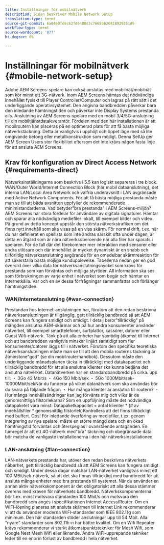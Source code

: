 ```yaml
---
title: Inställningar för mobilnätverk
description: Sidan beskriver Mobile Network Setup
translation-type: tm+mt
source-git-commit: 6a0460fd6c62fd6408d3c7665b626818929351d9
workflow-type: tm+mt
source-wordcount: '877'
ht-degree: 0%

---
```



# Inställningar för mobilnätverk {#mobile-network-setup}

Adobe AEM Screens-spelare kan också anslutas med mobilnät/mobilnät som kör minst ett 3G-nätverk.
Inom AEM Screens hämtas det nödvändiga innehållet fysiskt till Player Controller/Computer och lagras på rätt sätt i det underliggande operativsystemet. Den angivna bandbredden påverkar bara den inledande hämtningstiden och påverkar inte Display Systems prestanda alls.
Anslutning av AEM Screens-spelare med en mobil 3/4/5G-anslutning till din mobiltjänstdataleverantör. Fördelen med den här installationen är att mobilroutern kan placeras på en optimerad plats för att få bästa möjliga nätverkstäckning. Detta är vanligtvis i upphöjt och öppet läge med så lite omgivande betong eller metallkonstruktion som möjligt.
Denna SetUp ger AEM Screen Users stor flexibilitet eftersom det inte krävs någon fasta linje för att ansluta AEM Screens.


## Krav för konfiguration av Direct Access Network {#requirements-direct}

Nätverksinställningarna som beskrivs i 5.5 kan logiskt separeras i tre block. WAN/Outer World/Internet Connection Block (här mobil dataanslutning), det interna LAN/Local Area Network och valfria underavsnitt i LAN avgränsade med Active Network Components.
För att få bästa möjliga prestanda måste man se till att båda avsnitten uppfyller de rekommenderade minimistandarderna.
Vad betyder&quot;bra prestanda&quot; i AEM Screens-miljön?
AEM Screens har stora fördelar för användare av digitala signaturer. Hämtar och sparar alla nödvändiga mediefiler lokalt, till exempel bilder och video. På grund av detta koncept uppstår den största nätverkstrafiken om det finns nytt innehåll som ska visas på en viss skärm.
För normal drift, t.ex. när du har definierat en spellista som inte ändras särskilt ofta under dagen, är detta en åtgärd som är nära nätverksoberoende när alla filer har sparats i spelaren.
För de fall där det förekommer mer interaktion med sensorer eller andra utlösare och där innehållet är mycket dynamiskt är en snabb och tillförlitlig nätverksanslutning avgörande för en omedelbar skärmreaktion för att säkerställa bästa möjliga kundupplevelse.
Tabellerna nedan ger en god översikt över vilka data för nätverksanslutningsnyckel som krävs för prestanda som kan förväntas och möjliga styrtider.
All information ska ses som förbrukningen av varje enhet i nätverket som begär och hämtar en Internetkälla. Var och en av dessa förfrågningar sammanfattar och förlänger hämtningstiden.


### WAN/Internetanslutning {#wan-connection}

Prestandan hos Internet-anslutningen har, förutom att den redan beskrivna nätverksanslutningen är tillgänglig, gett tillräcklig bandbredd så att AEM Screens kan fungera smidigt och smidigt. I detalj beror&quot;tillräcklig&quot; på mängden anslutna AEM-skärmar och på hur andra konsumenter använder nätverket, till exempel smarttelefoner, surfplattor, kassörer, datorer eller Guest Wifi-nätverk.
Tänk på att alla enheter har samtidig åtkomst till Internet och att bandbredden vanligtvis minskar linjärt samtidigt som fler konsumenter/datorer läggs till i nätverket.
Förutom den specifika teoretiska nätverksanslutningen måste man se till att den mobila routerns täckning är åtminstone&quot;god&quot; (se din mobilrouterhandbok). Dessutom måste den underliggande månadsplanen täcka in tillräckligt med datakapacitet och tillräcklig bandbredd för att alla anslutna klienter ska kunna betjäna det anslutna nätverket.
Datanätverken har en standardbandbredd på cirka. upp till:
・ 3Go 42 Mbit/s ・ 4Go 150 Mbit/sek ・ 5Go 1000Mbit/sek-10000Mbit/sekNär du funderar på vilket datanätverk som ska användas bör du svara på följande frågor:
・ Hur många klienter är anslutna till routern?
・ Hur många innehållsändringar kan jag förvänta mig och vilka är de genomsnittliga filstorlekarna?
Som en uppföljning måste det nödvändiga datapaketet vara minst:
Datapaketkapacitet = antal klienter * (# av innehållsfiler * genomsnittlig filstorlek)Kontrollera att det finns tillräckligt med buffert.
Obs! För inledande överföring av mediefiler, t.ex. genom integrering av nya spelare, måste en större mängd data och en ökad hämtningstid förväntas och återspeglas i ovanstående antaganden.
En tumregel är att ett 4G-nätverk med&quot;bra&quot; täckning och obegränsade data bör matcha de vanligaste installationerna i den här nätverksinstallationen


### LAN-anslutning {#lan-connection}

LAN-nätverkets prestanda har, utöver den redan beskrivna nätverkets nåbarhet, gett tillräcklig bandbredd så att AEM Screens kan fungera smidigt och smidigt. Under dessa dagar matchar LAN-nätverket vanligtvis minst ett 100 MBit/sek-nätverk, så att det ska finnas tillräckligt med bandbredd för att ansluta många enheter med bra prestanda till systemet. När du använder en annan aktiv nätverkskomponent är det obligatoriskt att alla dessa stämmer överens med kraven för nätverkets bandbredd. Nätverkskomponenterna bör t.ex. minst motsvara standarden 100 Mbit/s och motsvara den bandbredd som anges i specifikationen Internet Access/Router.
Om en WiFI-lösning planeras att ansluta skärmen till Internet Link rekommenderar vi att du använder moderna WIFI-standarder som IEEE 802.11g som minimum. Den här standarden stöder anslutningar upp till 54 Mbit. Alla &quot;nyare&quot; standarder som 802.11h-n har bättre kvalitet. Om en Wifi Repeater krävs rekommenderar vi starkt åtkomstpunktstekniker för Mesh Wifi, som Google Nest Mesh Wifi eller liknande.
Andra WiFi-upprepande tekniker leder till en enorm förlust av bandbredd i hela nätverket.
